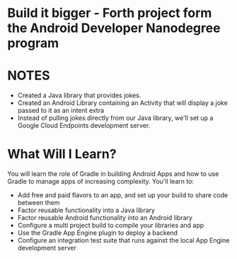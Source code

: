 # Build it bigger - Forth project form the Android Developer Nanodegree program

# NOTES
- Created a Java library that provides jokes.
- Created an Android Library containing an Activity that will display a joke
passed to it as an intent extra
- Instead of pulling jokes directly from our Java library, we'll set up a Google Cloud Endpoints development server.

# What Will I Learn?

You will learn the role of Gradle in building Android Apps and how to use
Gradle to manage apps of increasing complexity. You'll learn to:

* Add free and paid flavors to an app, and set up your build to share code between them
* Factor reusable functionality into a Java library
* Factor reusable Android functionality into an Android library
* Configure a multi project build to compile your libraries and app
* Use the Gradle App Engine plugin to deploy a backend
* Configure an integration test suite that runs against the local App Engine development server
